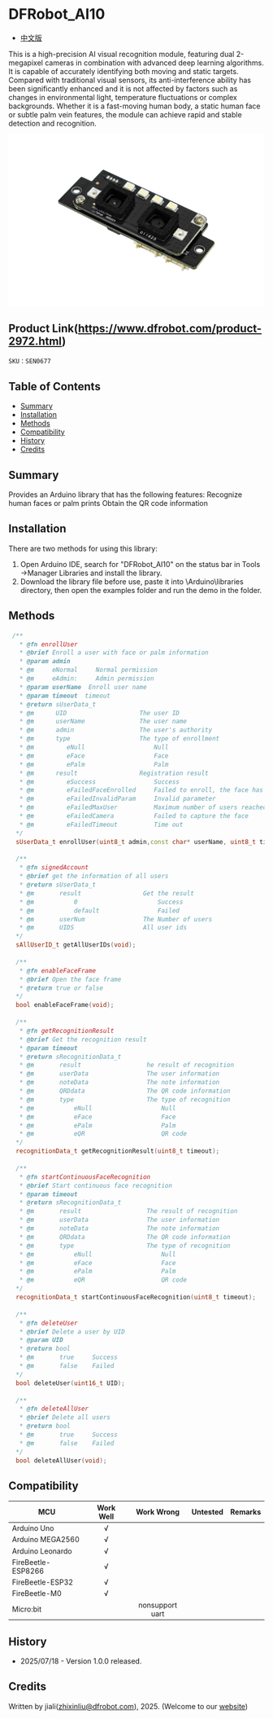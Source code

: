 # DFRobot_AI10
- [中文版](./README_CN.md)

This is a high-precision AI visual recognition module, featuring dual 2-megapixel cameras in combination with advanced deep learning algorithms. It is capable of accurately identifying both moving and static targets. Compared with traditional visual sensors, its anti-interference ability has been significantly enhanced and it is not affected by factors such as changes in environmental light, temperature fluctuations or complex backgrounds. Whether it is a fast-moving human body, a static human face or subtle palm vein features, the module can achieve rapid and stable detection and recognition.

![正反面](resources/images/FacePlamQR.jpg)


## Product Link(https://www.dfrobot.com/product-2972.html)

    SKU：SEN0677

## Table of Contents

* [Summary](#Summary)
* [Installation](#Installation)
* [Methods](#Methods)
* [Compatibility](#Compatibility)
* [History](#History)
* [Credits](#Credits)

## Summary

Provides an Arduino library that has the following features:
  Recognize human faces or palm prints
  Obtain the QR code information

## Installation
There are two methods for using this library:<br>
1. Open Arduino IDE, search for "DFRobot_AI10" on the status bar in Tools ->Manager Libraries and install the library.<br>
2. Download the library file before use, paste it into \Arduino\libraries directory, then open the examples folder and run the demo in the folder.<br>

## Methods

```C++
 /**
   * @fn enrollUser
   * @brief Enroll a user with face or palm information
   * @param admin
   * @n     eNormal     Normal permission
   * @n     eAdmin:     Admin permission
   * @param userName  Enroll user name
   * @param timeout  timeout
   * @return sUserData_t
   * @n      UID                    The user ID
   * @n      userName               The user name
   * @n      admin                  The user's authority
   * @n      type                   The type of enrollment
   * @n         eNull                   Null
   * @n         eFace                   Face
   * @n         ePalm                   Palm
   * @n      result                 Registration result
   * @n         eSuccess                Success
   * @n         eFailedFaceEnrolled     Failed to enroll, the face has been enrolled
   * @n         eFailedInvalidParam     Invalid parameter
   * @n         eFailedMaxUser          Maximum number of users reached
   * @n         eFailedCamera           Failed to capture the face
   * @n         eFailedTimeout          Time out
  */
  sUserData_t enrollUser(uint8_t admin,const char* userName, uint8_t timeout);

  /**
   * @fn signedAccount
   * @brief get the information of all users
   * @return sUserData_t
   * @n       result                 Get the result
   * @n           0                      Success
   * @n           default                Failed
   * @n       userNum                The Number of users
   * @n       UIDS                   All user ids
  */
  sAllUserID_t getAllUserIDs(void);

  /**
   * @fn enableFaceFrame
   * @brief Open the face frame
   * @return true or false
  */
  bool enableFaceFrame(void);

  /**
   * @fn getRecognitionResult
   * @brief Get the recognition result
   * @param timeout
   * @return sRecognitionData_t
   * @n       result                  he result of recognition
   * @n       userData                The user information
   * @n       noteData                The note information
   * @n       QRDdata                 The QR code information
   * @n       type                    The type of recognition
   * @n           eNull                   Null
   * @n           eFace                   Face
   * @n           ePalm                   Palm
   * @n           eQR                     QR code
  */
  recognitionData_t getRecognitionResult(uint8_t timeout);

  /**
   * @fn startContinuousFaceRecognition
   * @brief Start continuous face recognition
   * @param timeout
   * @return sRecognitionData_t
   * @n       result                  The result of recognition
   * @n       userData                The user information
   * @n       noteData                The note information
   * @n       QRDdata                 The QR code information
   * @n       type                    The type of recognition
   * @n           eNull                   Null
   * @n           eFace                   Face
   * @n           ePalm                   Palm
   * @n           eQR                     QR code
  */
  recognitionData_t startContinuousFaceRecognition(uint8_t timeout);

  /**
   * @fn deleteUser
   * @brief Delete a user by UID
   * @param UID
   * @return bool
   * @n       true     Success
   * @n       false    Failed
  */
  bool deleteUser(uint16_t UID);

  /**
   * @fn deleteAllUser
   * @brief Delete all users
   * @return bool
   * @n       true     Success
   * @n       false    Failed
  */
  bool deleteAllUser(void);
```

## Compatibility

MCU                | Work Well    |   Work Wrong    | Untested    | Remarks
------------------ | :----------: | :-------------: | :---------: | :----:
Arduino Uno        |      √       |                 |             |
Arduino MEGA2560   |      √       |                 |             |
Arduino Leonardo   |      √       |                 |             |
FireBeetle-ESP8266 |      √       |                 |             |
FireBeetle-ESP32   |      √       |                 |             |
FireBeetle-M0      |      √       |                 |             |
Micro:bit          |             | nonsupport uart |             |

## History
- 2025/07/18 - Version 1.0.0 released.

## Credits

Written by jiali(zhixinliu@dfrobot.com), 2025. (Welcome to our [website](https://www.dfrobot.com/))
